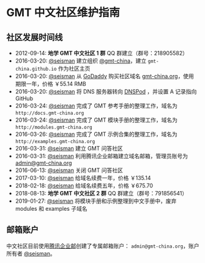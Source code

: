 # GMT 中文社区维护指南

## 社区发展时间线

- 2012-09-14: **地学 GMT 中文社区 1 群** QQ 群建立（群号：218905582）
- 2016-03-20: [@seisman][seisman] 建立组织 [@gmt-china](https://github.com/gmt-china)，建立 `gmt-china.github.io` 作为社区主页
- 2016-03-20: [@seisman][seisman] 从 [GoDaddy][GoDaddy] 购买社区域名 [gmt-china.org](http://gmt-china.org)，使用期限一年，价格 ￥55.14 RMB
- 2016-03-20: [@seisman][seisman] 将 DNS 服务器转向 [DNSPod][DNSPod] ，并设置 A 记录指向 GitHub
- 2016-03-24: [@seisman][seisman] 完成了 GMT 参考手册的整理工作，域名为 `http://docs.gmt-china.org`
- 2016-03-24: [@seisman][seisman] 完成了 GMT 模块手册的整理工作，域名为 `http://modules.gmt-china.org`
- 2016-03-26: [@seisman][seisman] 完成了 GMT 示例合集的整理工作，域名为 `http://examples.gmt-china.org`
- 2016-03-31: [@seisman][seisman] 建立 GMT 问答社区
- 2016-03-31: [@seisman][seisman] 利用腾讯企业邮箱建立域名邮箱，管理员账号为 admin@gmt-china.org
- 2016-06-13: [@seisman][seisman] 关闭 GMT 问答社区
- 2017-03-10: [@seisman][seisman] 给域名续费一年，价格 ￥135.14
- 2018-02-18: [@seisman][seisman] 给域名续费五年，价格 ￥675.70
- 2018-08-13: **地学 GMT 中文社区 2 群** QQ 群建立（群号：791856541）
- 2019-01-27: [@seisman][seisman] 将模块手册和示例整理到中文手册中，废弃 modules 和 examples 子域名

## 邮箱账户

中文社区目前使用[腾讯企业邮](https://exmail.qq.com/)创建了专属邮箱账户：
`admin@gmt-china.org`，账户所有者 [@seisman][seisman]。

[seisman]: http://github.com/seisman
[GoDaddy]: https://www.godaddy.com
[DNSPod]: https://www.dnspod.cn
